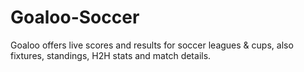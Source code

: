 # Goaloo-Soccer
Goaloo offers live scores and results for soccer leagues &amp; cups, also fixtures, standings, H2H stats and match details.
